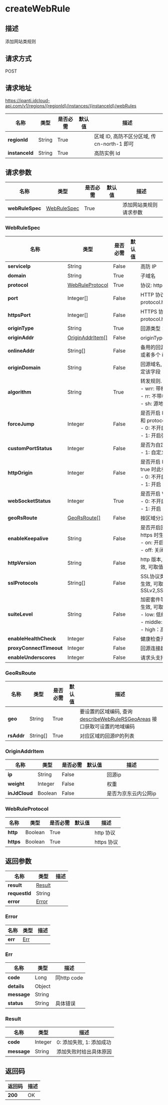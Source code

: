# createWebRule


## 描述
添加网站类规则

## 请求方式
POST

## 请求地址
https://ipanti.jdcloud-api.com/v1/regions/{regionId}/instances/{instanceId}/webRules

|名称|类型|是否必需|默认值|描述|
|---|---|---|---|---|
|**regionId**|String|True| |区域 ID, 高防不区分区域, 传 cn-north-1 即可|
|**instanceId**|String|True| |高防实例 Id|

## 请求参数
|名称|类型|是否必需|默认值|描述|
|---|---|---|---|---|
|**webRuleSpec**|[WebRuleSpec](createwebrule#webrulespec)|True| |添加网站类规则请求参数|

### <div id="webrulespec">WebRuleSpec</div>
|名称|类型|是否必需|默认值|描述|
|---|---|---|---|---|
|**serviceIp**|String|False| |高防 IP|
|**domain**|String|True| |子域名|
|**protocol**|[WebRuleProtocol](createwebrule#webruleprotocol)|True| |协议: http, https 至少一个为 true|
|**port**|Integer[]|False| |HTTP 协议的端口号, 如80, 81; 如果 protocol.http 为 true, 至少配置一个端口|
|**httpsPort**|Integer[]|False| |HTTPS 协议的端口号, 如443, 8443; 如果 protocol.https 为 true, 至少配置一个端口|
|**originType**|String|True| |回源类型：A 或者 CNAME|
|**originAddr**|[OriginAddrItem[]](createwebrule#originaddritem)|False| |originType 为 A 时, 需要设置该字段|
|**onlineAddr**|String[]|False| |备用的回源地址列表, 可以配置为一个域名或者多个 ip 地址|
|**originDomain**|String|False| |回源域名, originType 为 CNAME 时需要指定该字段|
|**algorithm**|String|True| |转发规则. <br>- wrr: 带权重的轮询<br>- rr:  不带权重的轮询<br>- sh:  源地址hash|
|**forceJump**|Integer|False| |是否开启 HTTPS 强制跳转, protocol.http 和 protocol.https 都为 true 时此参数生效. <br>- 0: 不开启强制跳转. <br>- 1: 开启强制跳转|
|**customPortStatus**|Integer|False| |是否为自定义端口号. 0: 默认<br>- 1: 自定义|
|**httpOrigin**|Integer|False| |是否开启 HTTP 回源, protocol.https 为 true 时此参数生效. <br>- 0: 不开启. <br>- 1: 开启|
|**webSocketStatus**|Integer|True| |是否开启 WebSocket.<br>- 0: 不开启<br>- 1: 开启|
|**geoRsRoute**|[GeoRsRoute[]](createwebrule#georsroute)|False| |按区域分流回源配置|
|**enableKeepalive**|String|False| |是否开启回源长连接, protocol 选项开启 https 时生效, 可取值<br>- on: 开启<br>- off: 关闭|
|**httpVersion**|String|False| |http 版本, protocol 选项开启 https 时生效, 可取值 http1 或 http2|
|**sslProtocols**|String[]|False| |SSL协议类型, protocol 选项开启 https 时生效, 可取值SSLv2,SSLv3,TLSv1.0,TLSv1.1,TLSv1.2|
|**suiteLevel**|String|False| |加密套件等级, protocol 选项开启 https 时生效, 可取值<br>- low: 低级<br>- middle: 中级<br>- high：高级|
|**enableHealthCheck**|Integer|False| |健康检查开关, 0: 关闭, 1: 开启|
|**proxyConnectTimeout**|Integer|False| |回源连接超时时长, 单位 秒|
|**enableUnderscores**|Integer|False| |请求头支持下划线, 0: 关闭, 1: 开启|
### <div id="georsroute">GeoRsRoute</div>
|名称|类型|是否必需|默认值|描述|
|---|---|---|---|---|
|**geo**|String|True| |要设置的区域编码, 查询 <a href='http://docs.jdcloud.com/anti-ddos-pro/api/describeWebRuleRSGeoAreas'>describeWebRuleRSGeoAreas</a> 接口获取可设置的地域编码|
|**rsAddr**|String[]|True| |对应区域的回源IP的列表|
### <div id="originaddritem">OriginAddrItem</div>
|名称|类型|是否必需|默认值|描述|
|---|---|---|---|---|
|**ip**|String|False| |回源ip|
|**weight**|Integer|False| |权重|
|**inJdCloud**|Boolean|False| |是否为京东云内公网ip|
### <div id="webruleprotocol">WebRuleProtocol</div>
|名称|类型|是否必需|默认值|描述|
|---|---|---|---|---|
|**http**|Boolean|True| |http 协议|
|**https**|Boolean|True| |https 协议|

## 返回参数
|名称|类型|描述|
|---|---|---|
|**result**|[Result](createwebrule#result)| |
|**requestId**|String| |
|**error**|[Error](createwebrule#error)| |

### <div id="error">Error</div>
|名称|类型|描述|
|---|---|---|
|**err**|[Err](createwebrule#err)| |
### <div id="err">Err</div>
|名称|类型|描述|
|---|---|---|
|**code**|Long|同http code|
|**details**|Object| |
|**message**|String| |
|**status**|String|具体错误|
### <div id="result">Result</div>
|名称|类型|描述|
|---|---|---|
|**code**|Integer|0: 添加失败, 1: 添加成功|
|**message**|String|添加失败时给出具体原因|

## 返回码
|返回码|描述|
|---|---|
|**200**|OK|
